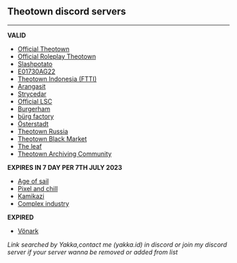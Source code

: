 ## Theotown discord servers
___
**VALID**

- [Official Theotown](https://discord.gg/theotown)
- [Official Roleplay Theotown](https://discord.gg/kXCgHWTxmh)
- [Slashpotato](https://discord.gg/KzzaRkGc2W)
- [E01730AG22](https://discord.gg/4m6rXbte7x)
- [Theotown Indonesia (FTTI)](https://discord.gg/WEgX6CA7Hs)
- [Arangasit](https://discord.gg/rC2hcw9RaC)
- [Strycedar](https://discord.gg/Qfe3UAhk8h)
- [Official LSC](https://discord.gg/qMSVMJ33WM)
- [Burgerham](https://discord.gg/s79HDCrSDe)
- [bürg factory](https://discord.gg/g8wEqHsU2K)
- [Österstadt](https://discord.gg/wM2GEuEDUq)
- [Theotown Russia](https://dsc.gg/rutheo)
- [Theotown Black Market](https://discord.gg/E7ZdwMNug7)
- [The leaf](https://discord.gg/FdNAZnwWd3)
- [Theotown Archiving Community](https://discord.gg/FnGGuwWatC)

**EXPIRES IN 7 DAY PER  7TH JULY 2023**

- [Age of sail](https://discord.gg/SB3ZQwka)
- [Pixel and chill](https://discord.gg/w59Ay8br)
- [Kamikazi](https://discord.gg/uwfB5kyP)
- [Complex industry](https://discord.gg/ZFebyfjE)

**EXPIRED**

- [Vönark](https://discord.gg/TJSjfuKDUv)


*Link searched by Yakka,contact me (yakka.id) in discord or join my discord server if your server wanna be removed or added from list*

